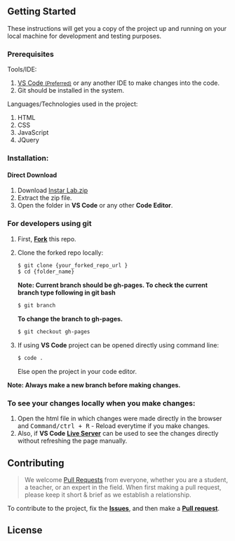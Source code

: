 ## Getting Started
  These instructions will get you a copy of the project up and running on your local machine for development and testing purposes.

### Prerequisites

  Tools/IDE:
  1. <a href="https://code.visualstudio.com/download">VS Code <small>(Preferred)</small></a> or any another IDE to make changes into the code.
  2. Git should be installed in the system.

  Languages/Technologies used in the project:
  1. HTML
  2. CSS
  3. JavaScript
  4. JQuery

### Installation:
  #### Direct Download
  1. Download <a href="https://github.com/TaoFruit/instar/archive/gh-pages.zip" target="_blank">Instar Lab.zip</a>
  2. Extract the zip file.
  3. Open the folder in <b>VS Code</b> or any other <b>Code Editor</b>.

  ### For developers using git
  1. First, <a href="https://docs.github.com/en/free-pro-team@latest/github/getting-started-with-github/fork-a-repo"><b>Fork</b></a> this repo.

  2. Clone the forked repo locally:
      ```sh
      $ git clone {your_forked_repo_url }
      $ cd {folder_name}
      ```
      **Note: Current branch should be gh-pages. To check the current branch type following in git bash**
      ```sh
      $ git branch
      ```
      <b>To change the branch to gh-pages.</b>
      
      ```sh
      $ git checkout gh-pages
      ```
      
  3. If using <b>VS Code</b> project can be opened directly using command line:
      ```sh
      $ code .
      ```
     Else open the project in your code editor.

  **Note: Always make a new branch before making changes.**


  ### To see your changes locally when you make changes:
  1. Open the html file in which changes were made directly in the browser and <kbd>Command/ctrl + R</kbd> - Reload  everytime if you make changes.
  2. Also, if <b>VS Code</b> <b><a href="https://marketplace.visualstudio.com/items?itemName=ritwickdey.LiveServer">Live Server</a></b> can be used to see the changes         directly without refreshing the page manually.


## Contributing
> We welcome <a href="https://help.github.com/en/github/collaborating-with-issues-and-pull-requests/about-pull-requests" target="_blank">Pull Requests</a> from       everyone, whether you are a student, a teacher, or an expert in the field. When first making a pull request, please keep it short &amp; brief as we establish a relationship.

To contribute to the project, fix the <a href="https://github.com/TaoFruit/instar/issues"><b>Issues</b></a>, and then make a <a href="https://github.com/TaoFruit/producelocator/pulls"><b>Pull request</b></a>.

## License


